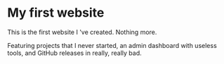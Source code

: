 # My first website

This is the first website I 've created. Nothing more.

Featuring projects that I never started, an admin dashboard with useless tools, and GitHub releases in really, really bad.
